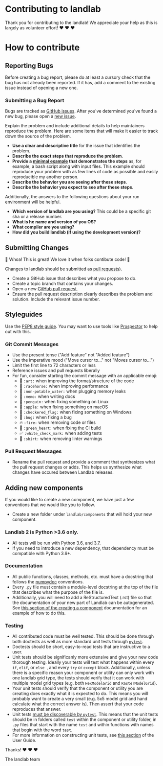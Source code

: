 # Contributing to landlab

Thank you for contributing to the landlab! We appreciate
your help as this is largely as volunteer effort! :heart: :heart: :heart:

# How to contribute

## Reporting Bugs

Before creating a bug report, please do at least a cursory check that the
bug has not already been reported. If it has, add a comment to the existing
issue instead of opening a new one.

### Submitting a Bug Report

Bugs are tracked as
[GitHub issues](https://guides.github.com/features/issues/). After you've
determined you've found a new bug, please open a
[new issue](https://github.com/landlab/landlab/issues).

Explain the problem and include additional details to help maintainers
reproduce the problem. Here are some items that will make it easier
to track down the source of the problem.

*  **Use a clear and descriptive title** for the issue that identifies the
   problem.
*  **Describe the exact steps that reproduce the problem**.
*  **Provide a [minimal example](https://stackoverflow.com/help/minimal-reproducible-example)
   that demonstrates the steps** as, for example, a bash script
   along with input files. This example should reproduce your
   problem with as few lines of code as possible and easily
   reproducible my another person.
*  **Describe the behavior you are seeing after these steps**.
*  **Describe the behavior you expect to see after these steps**.

Additionally, the answers to the following questions about your run
environment will be helpful.

*  **Which version of landlab are you using?** This could be a specific
   git sha or a release number.
*  **What is he name and version of you OS?**
*  **What compiler are you using?**
*  **How did you build landlab (if using the development version)?**


## Submitting Changes

:tada: Whoa! This is great! We love it when folks contibute code! :tada:

Changes to landlab should be submitted as
[pull requests](http://help.github.com/pull-requests/)).

*  Create a GitHub issue that describes what you propose to do.
*  Create a topic branch that contains your changes.
*  Open a new [GitHub pull request](https://github.com/landlab/landlab/pull/new/master).
*  Ensure the pull request description clearly describes the problem
   and solution.  Include the relevant issue number.

## Styleguides

Use the [PEP8 style guide](https://www.python.org/dev/peps/pep-0008/).
You may want to use tools like
[Prospector](http://prospector.landscape.io/en/master/) to help out
with this.

### Git Commit Messages

* Use the present tense ("Add feature" not "Added feature")
* Use the imperative mood ("Move cursor to..." not "Moves cursor to...")
* Limit the first line to 72 characters or less
* Reference issues and pull requests liberally
* For fun, consider starting the commit message with an applicable emoji:
    * :art: `:art:` when improving the format/structure of the code
    * :racehorse: `:racehorse:` when improving performance
    * :non-potable_water: `:non-potable_water:` when plugging memory leaks
    * :memo: `:memo:` when writing docs
    * :penguin: `:penguin:` when fixing something on Linux
    * :apple: `:apple:` when fixing something on macOS
    * :checkered_flag: `:checkered_flag:` when fixing something on Windows
    * :bug: `:bug:` when fixing a bug
    * :fire: `:fire:` when removing code or files
    * :green_heart: `:green_heart:` when fixing the CI build
    * :white_check_mark: `:white_check_mark:` when adding tests
    * :shirt: `:shirt:` when removing linter warnings

### Pull Request Messages

  * Rename the pull request and provide a comment that synthesizes what
    the pull request changes or adds. This helps us synthesize what
    changes have occured between Landlab releases.

## Adding new components

If you would like to create a new component, we have just a few
conventions that we would like you to follow.

* Create a new folder under `landlab/components` that will hold your
  new component.

### Landlab 2 is Python >3.6 only.

* All tests will be run with Python 3.6, and 3.7.
* If you need to introduce a new dependency, that dependency must
  be compatible with Python  3.6+.

### Documentation

* All public functions, classes, methods, etc. must have a docstring
  that follows the [numpydoc](https://github.com/numpydoc/numpydoc)
  conventions.
* Every `.py` file must contain a module-level docstring at the top
  of the file that describes what the purpose of the file is.
* Additionally, you will need to add a ReStructuredText (.rst) file
  so that the documentation of your new part of Landlab can be
  autogenerated. See [this section of the creating a component](https://landlab.readthedocs.io/en/latest/development/contribution/index.html) documentation
  for an example of how to do this.

### Testing

* All contributed code must be well tested. This should be done
  through both doctests as well as more standard unit tests through
  [`pytest`](http://docs.pytest.org).
* Doctests should be short, easy-to-read tests that are instructive
  to a user.
* Unit tests should be significanly more extensive and give your
  new code thorough testing. Ideally your tests will test what
  happens within every `if`, `elif`, or `else `, and every `try` or
  `except` block. Additionally, unless there is a specific reason your
  component or utility can only work with one landlab grid type, the
  tests should verify that it can work with multiple model grid types
  (e.g. both `HexModelGrid` and `RasterModelGrid`).
* Your unit tests should verify that the component or utility you are
  creating does exactly what it is expected to do. This means you will
  probably want to create a very small (e.g. 5x5 model grid and hand
  calculate what the correct answer is). Then assert that your code
  reproduces that answer.
* Unit tests [must be discoverable by `pytest`](http://docs.pytest.org).
  This means that the unit tests should be in folders called `test`
  within the component or utility folder, in `.py` files that start with
  the name `test` and within functions with names that begin with the
  word `test`.
* For more information on constructing unit tests, see [this section](https://landlab.readthedocs.io/en/latest/development/contribution/index.html)
  of the User Guide.

Thanks! :heart: :heart: :heart:

The landlab team

